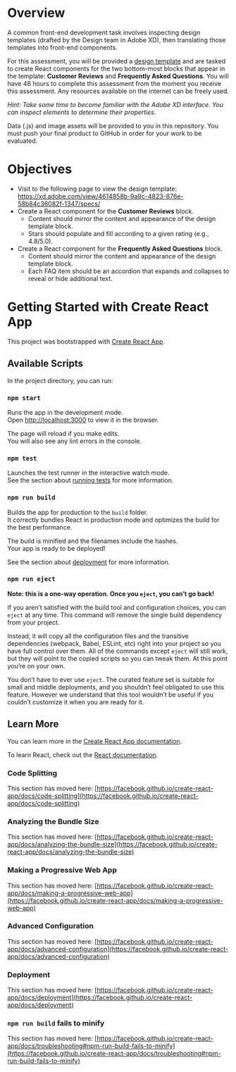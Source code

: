 # Overview
A common front-end development task involves inspecting design templates (drafted by the Design team in Adobe XD), then translating those templates into front-end components.

For this assessment, you will be provided a [design template](https://xd.adobe.com/view/4614858b-9a9c-4823-876e-58b84c36082f-1347/specs/) and are tasked to create React components for the two bottom-most blocks that appear in the template: **Customer Reviews** and **Frequently Asked Questions**. You will have 48 hours to complete this assessment from the moment you receive this assessment. Any resources available on the internet can be freely used.

*Hint: Take some time to become familiar with the Adobe XD interface. You can inspect elements to determine their properties.*

Data (.js) and image assets will be provided to you in this repository. You must push your final product to GitHub in order for your work to be evaluated.

# Objectives
* Visit to the following page to view the design template: https://xd.adobe.com/view/4614858b-9a9c-4823-876e-58b84c36082f-1347/specs/
* Create a React component for the **Customer Reviews** block.
  * Content should mirror the content and appearance of the design template block.
  * Stars should populate and fill according to a given rating (e.g., 4.8/5.0).
* Create a React component for the **Frequently Asked Questions** block.
  * Content should mirror the content and appearance of the design template block.
  * Each FAQ item should be an accordion that expands and collapses to reveal or hide additional text.


# Getting Started with Create React App

This project was bootstrapped with [Create React App](https://github.com/facebook/create-react-app).

## Available Scripts

In the project directory, you can run:

### `npm start`

Runs the app in the development mode.\
Open [http://localhost:3000](http://localhost:3000) to view it in the browser.

The page will reload if you make edits.\
You will also see any lint errors in the console.

### `npm test`

Launches the test runner in the interactive watch mode.\
See the section about [running tests](https://facebook.github.io/create-react-app/docs/running-tests) for more information.

### `npm run build`

Builds the app for production to the `build` folder.\
It correctly bundles React in production mode and optimizes the build for the best performance.

The build is minified and the filenames include the hashes.\
Your app is ready to be deployed!

See the section about [deployment](https://facebook.github.io/create-react-app/docs/deployment) for more information.

### `npm run eject`

**Note: this is a one-way operation. Once you `eject`, you can’t go back!**

If you aren’t satisfied with the build tool and configuration choices, you can `eject` at any time. This command will remove the single build dependency from your project.

Instead, it will copy all the configuration files and the transitive dependencies (webpack, Babel, ESLint, etc) right into your project so you have full control over them. All of the commands except `eject` will still work, but they will point to the copied scripts so you can tweak them. At this point you’re on your own.

You don’t have to ever use `eject`. The curated feature set is suitable for small and middle deployments, and you shouldn’t feel obligated to use this feature. However we understand that this tool wouldn’t be useful if you couldn’t customize it when you are ready for it.

## Learn More

You can learn more in the [Create React App documentation](https://facebook.github.io/create-react-app/docs/getting-started).

To learn React, check out the [React documentation](https://reactjs.org/).

### Code Splitting

This section has moved here: [https://facebook.github.io/create-react-app/docs/code-splitting](https://facebook.github.io/create-react-app/docs/code-splitting)

### Analyzing the Bundle Size

This section has moved here: [https://facebook.github.io/create-react-app/docs/analyzing-the-bundle-size](https://facebook.github.io/create-react-app/docs/analyzing-the-bundle-size)

### Making a Progressive Web App

This section has moved here: [https://facebook.github.io/create-react-app/docs/making-a-progressive-web-app](https://facebook.github.io/create-react-app/docs/making-a-progressive-web-app)

### Advanced Configuration

This section has moved here: [https://facebook.github.io/create-react-app/docs/advanced-configuration](https://facebook.github.io/create-react-app/docs/advanced-configuration)

### Deployment

This section has moved here: [https://facebook.github.io/create-react-app/docs/deployment](https://facebook.github.io/create-react-app/docs/deployment)

### `npm run build` fails to minify

This section has moved here: [https://facebook.github.io/create-react-app/docs/troubleshooting#npm-run-build-fails-to-minify](https://facebook.github.io/create-react-app/docs/troubleshooting#npm-run-build-fails-to-minify)
